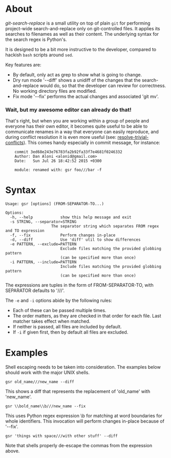# About

*git-search-replace* is a small utility on top of plain `git` for performing project-wide search-and-replace only on git-controlled files. It applies its searches to filenames as well as their content. The underlying syntax for the search regex is Python's.

It is designed to be a bit more instructive to the developer, compared to hackish `bash` scripts around `sed`.

Key features are:

* By default, only act as grep to show what is going to change.
* Dry run mode '--diff' shows a unidiff of the changes that the search-and-replace would do, so that the developer can review for correctness. No working directory files are modified.
* Fix mode '--fix' performs the actual changes and associated 'git mv'.

### Wait, but my awesome editor can already do that!

That's right, but when you are working within a group of people and everyone has their own editor, it becomes quite useful to be able to communicate renames in a way that everyone can easily reproduce, and during conflict resolution it is even more useful (see: [resolve-trivial-conflicts](https://github.com/ElastiLotem/resolve-trivial-conflicts)). This comes handy especially in commit message, for instance:

```
    commit 3ed68e243e76783fa2b92fa33f7e4681f0246332
    Author: Dan Aloni <alonid@gmail.com>
    Date:   Sun Jul 26 18:42:52 2015 +0300

    module: renamed with: gsr foo///bar -f

```

# Syntax

    Usage: gsr [options] (FROM-SEPARATOR-TO...)

    Options:
      -h, --help            show this help message and exit
      -s STRING, --separator=STRING
                        The separator string which separates FROM regex and TO expression
      -f, --fix             Perform changes in-place
      -d, --diff            Use 'diff' util to show differences
      -e PATTERN, --exclude=PATTERN
                            Exclude files matching the provided globbing pattern
                            (can be specified more than once)
      -i PATTERN, --include=PATTERN
                            Include files matching the provided globbing pattern
                            (can be specified more than once)

The expressions are tuples in the form of FROM-SEPARATOR-TO, with SEPARATOR defaults to '///'.

The `-e` and `-i` options abide by the following rules:

* Each of these can be passed multiple times.
* The order matters, as they are checked in that order for each file. Last matcher takes effect when matched.
* If neither is passed, all files are included by default.
* If `-i` if given first, then by default all files are excluded.

# Examples

Shell escaping needs to be taken into consideration. The examples below should work with the major UNIX shells.

    gsr old_name///new_name --diff

This shows a diff that represents the replacement of 'old_name' with 'new_name'.

    gsr \\bold_name\\b///new_name --fix

This uses Python regex expression \b for matching at word boundaries for whole identifiers. This invocation will perform changes in-place because of '--fix'.

    gsr 'things with space///with other stuff' --diff

Note that shells properly de-escape the commas from the expression above.
